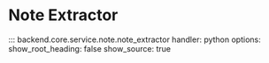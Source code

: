 # Note Extractor

::: backend.core.service.note.note_extractor
    handler: python
    options:
      show_root_heading: false
      show_source: true
